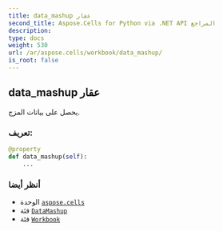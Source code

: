 ```yaml
---
title: data_mashup عقار
second_title: Aspose.Cells for Python via .NET API المراجع
description:
type: docs
weight: 530
url: /ar/aspose.cells/workbook/data_mashup/
is_root: false
---
```

##  data_mashup عقار

يحصل على بيانات المزج.
###  تعريف:
```python
@property
def data_mashup(self):
    ...
```

###  أنظر أيضا
* الوحدة [`aspose.cells`](../../)
* فئة [`DataMashup`](/cells/python-net/ar/aspose.cells.querytables/datamashup)
* فئة [`Workbook`](/cells/python-net/ar/aspose.cells/workbook)
